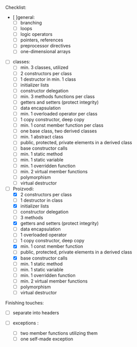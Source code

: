 Checklist:

- [ ]general:
    - [ ] branching
    - [ ] loops
    - [ ] logic operators
    - [ ] pointers, references
    - [ ] preprocessor directives
    - [ ] one-dimensional arrays

- [ ] classes:
    - [ ] min. 3 classes, utilized
    - [ ] 2 constructors per class
    - [ ] 1 destructor in min. 1 class
    - [ ] initializer lists
    - [ ] constructor delegation
    - [ ] min. 3 methods functions per class
    - [ ] getters and setters (protect integrity)
    - [ ] data encapsulation
    - [ ] min. 1 overloaded operator per class
    - [ ] 1 copy constructor, deep copy
    - [ ] min. 1 const member function per class
    - [ ] one base class, two derived classes
    - [ ] min. 1 abstract class
    - [ ] public, protected, private elements in a derived class
    - [ ] base constructor calls
    - [ ] min. 1 static method
    - [ ] min. 1 static variable
    - [ ] min. 1 overridden function
    - [ ] min. 2 virtual member functions
    - [ ] polymorphism
    - [ ] virtual destructor

- [ ] Proizvodi:
    - [X] 2 constructors per class
    - [ ] 1 destructor in class
    - [X] initializer lists
    - [ ] constructor delegation
    - [ ] 3 methods
    - [X] getters and setters (protect integrity)
    - [ ] data encapsulation
    - [ ] 1 overloaded operator
    - [ ] 1 copy constructor, deep copy
    - [X] min. 1 const member function
    - [ ] public, protected, private elements in a derived class
    - [X] base constructor calls
    - [ ] min. 1 static method
    - [ ] min. 1 static variable
    - [ ] min. 1 overridden function
    - [ ] min. 2 virtual member functions
    - [ ] polymorphism
    - [ ] virtual destructor

Finishing touches:
- [ ] separate into headers

- [ ] exceptions :
    - [ ] two member functions utilizing them
    - [ ] one self-made exception